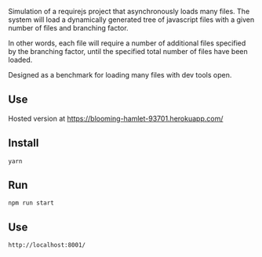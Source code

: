 Simulation of a requirejs project that asynchronously loads many files. The system will load a dynamically generated tree of javascript files with a given number of files and branching factor.

In other words, each file will require a number of additional files specified by the branching factor, until the specified total number of files have been loaded.

Designed as a benchmark for loading many files with dev tools open.

## Use
Hosted version at https://blooming-hamlet-93701.herokuapp.com/

## Install
```
yarn
```

## Run
```
npm run start
```

## Use
```
http://localhost:8001/
```